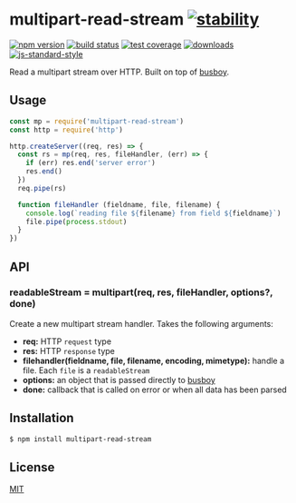 # multipart-read-stream [![stability][0]][1]
[![npm version][2]][3] [![build status][4]][5] [![test coverage][6]][7]
[![downloads][8]][9] [![js-standard-style][10]][11]

Read a multipart stream over HTTP. Built on top of [busboy][bb].

## Usage
```js
const mp = require('multipart-read-stream')
const http = require('http')

http.createServer((req, res) => {
  const rs = mp(req, res, fileHandler, (err) => {
    if (err) res.end('server error')
    res.end()
  })
  req.pipe(rs)

  function fileHandler (fieldname, file, filename) {
    console.log(`reading file ${filename} from field ${fieldname}`)
    file.pipe(process.stdout)
  }
})
```

## API
### readableStream = multipart(req, res, fileHandler, options?, done)
Create a new multipart stream handler. Takes the following arguments:
- __req:__ HTTP `request` type
- __res:__ HTTP `response` type
- __filehandler(fieldname, file, filename, encoding, mimetype):__ handle a
  file. Each `file` is a `readableStream`
- __options:__ an object that is passed directly to [busboy][bb]
- __done:__ callback that is called on error or when all data has been parsed

## Installation
```sh
$ npm install multipart-read-stream
```

## License
[MIT](https://tldrlegal.com/license/mit-license)

[0]: https://img.shields.io/badge/stability-experimental-orange.svg?style=flat-square
[1]: https://nodejs.org/api/documentation.html#documentation_stability_index
[2]: https://img.shields.io/npm/v/multipart-read-stream.svg?style=flat-square
[3]: https://npmjs.org/package/multipart-read-stream
[4]: https://img.shields.io/travis/yoshuawuyts/multipart-read-stream/master.svg?style=flat-square
[5]: https://travis-ci.org/yoshuawuyts/multipart-read-stream
[6]: https://img.shields.io/codecov/c/github/yoshuawuyts/multipart-read-stream/master.svg?style=flat-square
[7]: https://codecov.io/github/yoshuawuyts/multipart-read-stream
[8]: http://img.shields.io/npm/dm/multipart-read-stream.svg?style=flat-square
[9]: https://npmjs.org/package/multipart-read-stream
[10]: https://img.shields.io/badge/code%20style-standard-brightgreen.svg?style=flat-square
[11]: https://github.com/feross/standard
[bb]: https://github.com/mscdex/busboy
